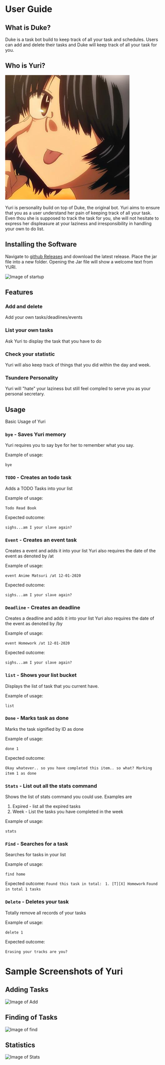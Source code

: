 # User Guide

## What is Duke?
Duke is a task bot build to keep track of all your task and schedules.
Users can add and delete their tasks and Duke will keep track of all your task for you.

## Who is Yuri?
![Image of Yuki](https://github.com/Deunitato/duke/blob/master/src/main/resources/images/meanGirl.jpeg)


Yuri is personality build on top of Duke, the original bot. Yuri aims to ensure that you as a user understand her pain of keeping track of all your task. Even thou she is supposed to track the task for you, she will not hesitate to express her displeasure at your laziness and irresponsibility in handling your own to do list.

## Installing the Software
Navigate to [github Releases](https://github.com/Deunitato/duke/releases) and download the latest release. Place the jar file into a new folder.
Opening the Jar file will show a welcome text from YURI.

![Image of startup](https://i.imgur.com/WZ1yERF.png)

## Features 

### Add and delete
Add your own tasks/deadlines/events

### List your own tasks
Ask Yuri to display the task that you have to do

### Check your statistic
Yuri will also keep track of things that you did within the day and week.

### Tsundere Personality
Yuri will "hate" your laziness but still feel compled to serve you as your personal secretary.


## Usage

Basic Usage of Yuri

### `bye` - Saves Yuri memory
Yuri requires you to say bye for her to remember what you say.

Example of usage: 

`bye`


### `TODO` - Creates an todo task

Adds a TODO Tasks into your list

Example of usage: 

`Todo Read Book`

Expected outcome:

`sighs...am I your slave again?`

### `Event` - Creates an event task

Creates a event and adds it into your list
Yuri also requires the date of the event as denoted by /at

Example of usage: 

`event Anime Matsuri /at 12-01-2020`

Expected outcome:

`sighs...am I your slave again?`

### `Deadline` - Creates an deadline

Creates a deadline and adds it into your list
Yuri also requires the date of the event as denoted by /by

Example of usage: 

`event Homework /at 12-01-2020`

Expected outcome:

`sighs...am I your slave again?`

### `list` - Shows your list bucket

Displays the list of task that you current have.

Example of usage: 

`list`


### `Done` - Marks task as done

Marks the task signified by ID as done

Example of usage: 

`done 1`

Expected outcome:

`Okay whatever.. so you have completed this item.. so what? Marking item 1 as done `

### `Stats` - List out all the stats command

Shows the list of stats command you could use.
Examples are
  1. Expired - list all the expired tasks
  2. Week - List the tasks you have completed in the week
  
Example of usage: 

`stats`

### `Find` - Searches for a task

Searches for tasks in your list

Example of usage: 

`find home`

Expected outcome:
`Found this task in total:`
` 1. [T][X] Homework`
`Found in total 1 tasks`

### `Delete` - Deletes your task

Totally remove all records of your tasks

Example of usage: 

`delete 1`

Expected outcome:

`Erasing your tracks are you?`


# Sample Screenshots of Yuri

## Adding Tasks

![Image of Add](https://i.imgur.com/4kyDYJv.png)

## Finding of Tasks
![Image of find](https://i.imgur.com/EsYhahP.png)

## Statistics 
![Image of Stats](https://i.imgur.com/8Je97lt.png)